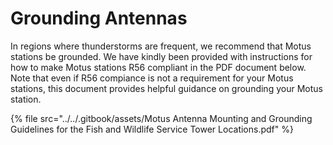 # Grounding Antennas

In regions where thunderstorms are frequent, we recommend that Motus stations be grounded. We have kindly been provided with instructions for how to make Motus stations R56 compliant in the PDF document below. Note that even if R56 compiance is not a requirement for your Motus stations, this document provides helpful guidance on grounding your Motus station.

{% file src="../../.gitbook/assets/Motus Antenna Mounting and Grounding Guidelines for the Fish and Wildlife Service Tower Locations.pdf" %}
